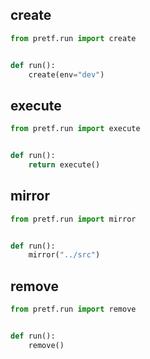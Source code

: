 ## create

```python
from pretf.run import create


def run():
    create(env="dev")
```

## execute

```python
from pretf.run import execute


def run():
    return execute()
```

## mirror

```python
from pretf.run import mirror


def run():
    mirror("../src")
```

## remove

```python
from pretf.run import remove


def run():
    remove()
```
